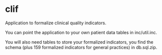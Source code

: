 clif
====

Application to formalize clinical quality indicators. 

You can point the application to your own patient data tables in inc/util.inc. 

You will also need tables to store your formalized indicators, you find the schema 
(plus 159 formalized indicators for general practices) in db.sql.zip. 

